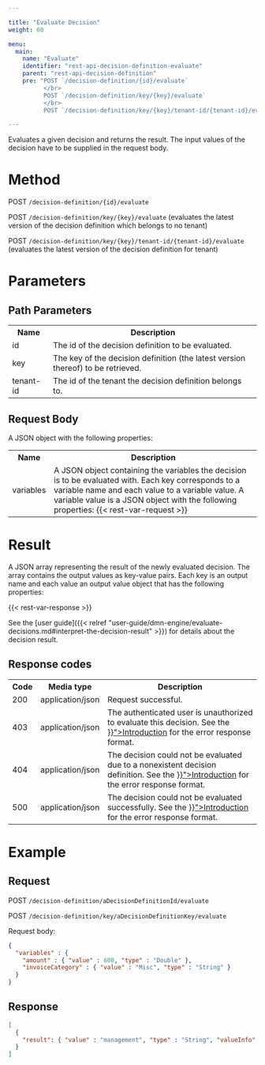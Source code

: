 ```yaml
---

title: "Evaluate Decision"
weight: 60

menu:
  main:
    name: "Evaluate"
    identifier: "rest-api-decision-definition-evaluate"
    parent: "rest-api-decision-definition"
    pre: "POST `/decision-definition/{id}/evaluate`
          </br>
          POST `/decision-definition/key/{key}/evaluate`
          </br>
          POST `/decision-definition/key/{key}/tenant-id/{tenant-id}/evaluate`"

---
```


Evaluates a given decision and returns the result. The input values of the decision have to be supplied in the request body.


# Method

POST `/decision-definition/{id}/evaluate`

POST `/decision-definition/key/{key}/evaluate` (evaluates the latest version of the decision definition which belongs to no tenant)

POST `/decision-definition/key/{key}/tenant-id/{tenant-id}/evaluate` (evaluates the latest version of the decision definition for tenant)


# Parameters

## Path Parameters

<table class="table table-striped">
  <tr>
    <th>Name</th>
    <th>Description</th>
  </tr>
  <tr>
    <td>id</td>
    <td>The id of the decision definition to be evaluated.</td>
  </tr>
  <tr>
    <td>key</td>
    <td>The key of the decision definition (the latest version thereof) to be retrieved.</td>
  </tr>
  <tr>
    <td>tenant-id</td>
    <td>The id of the tenant the decision definition belongs to.</td>
  </tr>
</table>

## Request Body

A JSON object with the following properties:

<table class="table table-striped">
  <tr>
    <th>Name</th>
    <th>Description</th>
  </tr>
  <tr>
    <td>variables</td>
    <td>A JSON object containing the variables the decision is to be evaluated with. Each key corresponds to a variable name and each value to a variable value. A variable value is a JSON object with the following properties:
    {{< rest-var-request >}}
  </tr>
</table>


# Result

A JSON array representing the result of the newly evaluated decision. The array contains the output values as key-value pairs. Each key is an output name and each value an output value object that has the following properties:

{{< rest-var-response >}}

See the [user guide]({{< relref "user-guide/dmn-engine/evaluate-decisions.md#interpret-the-decision-result" >}}) for details about the decision result.

## Response codes

<table class="table table-striped">
  <tr>
    <th>Code</th>
    <th>Media type</th>
    <th>Description</th>
  </tr>
  <tr>
    <td>200</td>
    <td>application/json</td>
    <td>Request successful.</td>
  </tr>
  <tr>
    <td>403</td>
    <td>application/json</td>
    <td>The authenticated user is unauthorized to evaluate this decision. See the <a href="{{< relref "reference/rest/overview/_index.md#error-handling" >}}">Introduction</a> for the error response format.</td>
  </tr>
  <tr>
    <td>404</td>
    <td>application/json</td>
  <td>The decision could not be evaluated due to a nonexistent decision definition. See the <a href="{{< relref "reference/rest/overview/_index.md#error-handling" >}}">Introduction</a> for the error response format.</td>
  </tr>
  <tr>
    <td>500</td>
    <td>application/json</td>
    <td>The decision could not be evaluated successfully. See the <a href="{{< relref "reference/rest/overview/_index.md#error-handling" >}}">Introduction</a> for the error response format.</td>
  </tr>
</table>



# Example

## Request

POST `/decision-definition/aDecisionDefinitionId/evaluate`

POST `/decision-definition/key/aDecisionDefinitionKey/evaluate`

Request body:

```json
{
  "variables" : {
    "amount" : { "value" : 600, "type" : "Double" },
    "invoiceCategory" : { "value" : "Misc", "type" : "String" }
  }
}
```

## Response

```json
[
  {
    "result": { "value" : "management", "type" : "String", "valueInfo" : null }
  }
]
```
